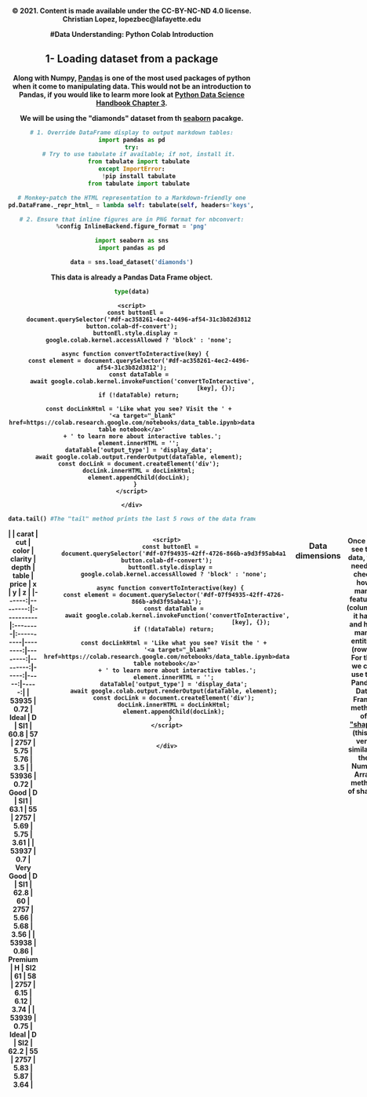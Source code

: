 <center><b>© 2021. Content is made available under the CC-BY-NC-ND 4.0 license. Christian Lopez, lopezbec@lafayette.edu<center>

#Data Understanding: Python Colab Introduction

## 1- Loading dataset from a package


Along with Numpy, [Pandas](https://pandas.pydata.org/) is one of the most used packages of python when it come to manipulating data. This would not be an introduction to Pandas, if you would like to learm more look at  [Python Data Science Handbook Chapter 3]( https://colab.research.google.com/github/jakevdp/PythonDataScienceHandbook/blob/master/notebooks/03.00-Introduction-to-Pandas.ipynb).

We will be using the "diamonds" dataset from th [seaborn](https://seaborn.pydata.org/) pacakge.





```python
# 1. Override DataFrame display to output markdown tables:
import pandas as pd
try:
    # Try to use tabulate if available; if not, install it.
    from tabulate import tabulate
except ImportError:
    !pip install tabulate
    from tabulate import tabulate

# Monkey-patch the HTML representation to a Markdown-friendly one
pd.DataFrame._repr_html_ = lambda self: tabulate(self, headers='keys', tablefmt='pipe')

# 2. Ensure that inline figures are in PNG format for nbconvert:
%config InlineBackend.figure_format = 'png'
```


```python
import seaborn as sns
import pandas as pd

data = sns.load_dataset('diamonds')

```

This data is already a Pandas Data Frame object.


```python
type(data)
```




<div style="max-width:800px; border: 1px solid var(--colab-border-color);"><style>
      pre.function-repr-contents {
        overflow-x: auto;
        padding: 8px 12px;
        max-height: 500px;
      }

      pre.function-repr-contents.function-repr-contents-collapsed {
        cursor: pointer;
        max-height: 100px;
      }
    </style>
    <pre style="white-space: initial; background:
         var(--colab-secondary-surface-color); padding: 8px 12px;
         border-bottom: 1px solid var(--colab-border-color);"><b>pandas.core.frame.DataFrame</b><br/>def __init__(data=None, index: Axes | None=None, columns: Axes | None=None, dtype: Dtype | None=None, copy: bool | None=None) -&gt; None</pre><pre class="function-repr-contents function-repr-contents-collapsed" style=""><a class="filepath" style="display:none" href="#">/usr/local/lib/python3.11/dist-packages/pandas/core/frame.py</a>Two-dimensional, size-mutable, potentially heterogeneous tabular data.

Data structure also contains labeled axes (rows and columns).
Arithmetic operations align on both row and column labels. Can be
thought of as a dict-like container for Series objects. The primary
pandas data structure.

Parameters
----------
data : ndarray (structured or homogeneous), Iterable, dict, or DataFrame
    Dict can contain Series, arrays, constants, dataclass or list-like objects. If
    data is a dict, column order follows insertion-order. If a dict contains Series
    which have an index defined, it is aligned by its index. This alignment also
    occurs if data is a Series or a DataFrame itself. Alignment is done on
    Series/DataFrame inputs.

    If data is a list of dicts, column order follows insertion-order.

index : Index or array-like
    Index to use for resulting frame. Will default to RangeIndex if
    no indexing information part of input data and no index provided.
columns : Index or array-like
    Column labels to use for resulting frame when data does not have them,
    defaulting to RangeIndex(0, 1, 2, ..., n). If data contains column labels,
    will perform column selection instead.
dtype : dtype, default None
    Data type to force. Only a single dtype is allowed. If None, infer.
copy : bool or None, default None
    Copy data from inputs.
    For dict data, the default of None behaves like ``copy=True``.  For DataFrame
    or 2d ndarray input, the default of None behaves like ``copy=False``.
    If data is a dict containing one or more Series (possibly of different dtypes),
    ``copy=False`` will ensure that these inputs are not copied.

    .. versionchanged:: 1.3.0

See Also
--------
DataFrame.from_records : Constructor from tuples, also record arrays.
DataFrame.from_dict : From dicts of Series, arrays, or dicts.
read_csv : Read a comma-separated values (csv) file into DataFrame.
read_table : Read general delimited file into DataFrame.
read_clipboard : Read text from clipboard into DataFrame.

Notes
-----
Please reference the :ref:`User Guide &lt;basics.dataframe&gt;` for more information.

Examples
--------
Constructing DataFrame from a dictionary.

&gt;&gt;&gt; d = {&#x27;col1&#x27;: [1, 2], &#x27;col2&#x27;: [3, 4]}
&gt;&gt;&gt; df = pd.DataFrame(data=d)
&gt;&gt;&gt; df
   col1  col2
0     1     3
1     2     4

Notice that the inferred dtype is int64.

&gt;&gt;&gt; df.dtypes
col1    int64
col2    int64
dtype: object

To enforce a single dtype:

&gt;&gt;&gt; df = pd.DataFrame(data=d, dtype=np.int8)
&gt;&gt;&gt; df.dtypes
col1    int8
col2    int8
dtype: object

Constructing DataFrame from a dictionary including Series:

&gt;&gt;&gt; d = {&#x27;col1&#x27;: [0, 1, 2, 3], &#x27;col2&#x27;: pd.Series([2, 3], index=[2, 3])}
&gt;&gt;&gt; pd.DataFrame(data=d, index=[0, 1, 2, 3])
   col1  col2
0     0   NaN
1     1   NaN
2     2   2.0
3     3   3.0

Constructing DataFrame from numpy ndarray:

&gt;&gt;&gt; df2 = pd.DataFrame(np.array([[1, 2, 3], [4, 5, 6], [7, 8, 9]]),
...                    columns=[&#x27;a&#x27;, &#x27;b&#x27;, &#x27;c&#x27;])
&gt;&gt;&gt; df2
   a  b  c
0  1  2  3
1  4  5  6
2  7  8  9

Constructing DataFrame from a numpy ndarray that has labeled columns:

&gt;&gt;&gt; data = np.array([(1, 2, 3), (4, 5, 6), (7, 8, 9)],
...                 dtype=[(&quot;a&quot;, &quot;i4&quot;), (&quot;b&quot;, &quot;i4&quot;), (&quot;c&quot;, &quot;i4&quot;)])
&gt;&gt;&gt; df3 = pd.DataFrame(data, columns=[&#x27;c&#x27;, &#x27;a&#x27;])
...
&gt;&gt;&gt; df3
   c  a
0  3  1
1  6  4
2  9  7

Constructing DataFrame from dataclass:

&gt;&gt;&gt; from dataclasses import make_dataclass
&gt;&gt;&gt; Point = make_dataclass(&quot;Point&quot;, [(&quot;x&quot;, int), (&quot;y&quot;, int)])
&gt;&gt;&gt; pd.DataFrame([Point(0, 0), Point(0, 3), Point(2, 3)])
   x  y
0  0  0
1  0  3
2  2  3

Constructing DataFrame from Series/DataFrame:

&gt;&gt;&gt; ser = pd.Series([1, 2, 3], index=[&quot;a&quot;, &quot;b&quot;, &quot;c&quot;])
&gt;&gt;&gt; df = pd.DataFrame(data=ser, index=[&quot;a&quot;, &quot;c&quot;])
&gt;&gt;&gt; df
   0
a  1
c  3

&gt;&gt;&gt; df1 = pd.DataFrame([1, 2, 3], index=[&quot;a&quot;, &quot;b&quot;, &quot;c&quot;], columns=[&quot;x&quot;])
&gt;&gt;&gt; df2 = pd.DataFrame(data=df1, index=[&quot;a&quot;, &quot;c&quot;])
&gt;&gt;&gt; df2
   x
a  1
c  3</pre>
      <script>
      if (google.colab.kernel.accessAllowed && google.colab.files && google.colab.files.view) {
        for (const element of document.querySelectorAll('.filepath')) {
          element.style.display = 'block'
          element.onclick = (event) => {
            event.preventDefault();
            event.stopPropagation();
            google.colab.files.view(element.textContent, 509);
          };
        }
      }
      for (const element of document.querySelectorAll('.function-repr-contents')) {
        element.onclick = (event) => {
          event.preventDefault();
          event.stopPropagation();
          element.classList.toggle('function-repr-contents-collapsed');
        };
      }
      </script>
      </div>




```python
data.head()  #The "head" method prints the frist 5 rows of the data frame
```





  <div id="df-ac358261-4ec2-4496-af54-31c3b82d3812" class="colab-df-container">
    |    |   carat | cut     | color   | clarity   |   depth |   table |   price |    x |    y |    z |
|---:|--------:|:--------|:--------|:----------|--------:|--------:|--------:|-----:|-----:|-----:|
|  0 |    0.23 | Ideal   | E       | SI2       |    61.5 |      55 |     326 | 3.95 | 3.98 | 2.43 |
|  1 |    0.21 | Premium | E       | SI1       |    59.8 |      61 |     326 | 3.89 | 3.84 | 2.31 |
|  2 |    0.23 | Good    | E       | VS1       |    56.9 |      65 |     327 | 4.05 | 4.07 | 2.31 |
|  3 |    0.29 | Premium | I       | VS2       |    62.4 |      58 |     334 | 4.2  | 4.23 | 2.63 |
|  4 |    0.31 | Good    | J       | SI2       |    63.3 |      58 |     335 | 4.34 | 4.35 | 2.75 |
    <div class="colab-df-buttons">

  <div class="colab-df-container">
    <button class="colab-df-convert" onclick="convertToInteractive('df-ac358261-4ec2-4496-af54-31c3b82d3812')"
            title="Convert this dataframe to an interactive table."
            style="display:none;">

  <svg xmlns="http://www.w3.org/2000/svg" height="24px" viewBox="0 -960 960 960">
    <path d="M120-120v-720h720v720H120Zm60-500h600v-160H180v160Zm220 220h160v-160H400v160Zm0 220h160v-160H400v160ZM180-400h160v-160H180v160Zm440 0h160v-160H620v160ZM180-180h160v-160H180v160Zm440 0h160v-160H620v160Z"/>
  </svg>
    </button>

  <style>
    .colab-df-container {
      display:flex;
      gap: 12px;
    }

    .colab-df-convert {
      background-color: #E8F0FE;
      border: none;
      border-radius: 50%;
      cursor: pointer;
      display: none;
      fill: #1967D2;
      height: 32px;
      padding: 0 0 0 0;
      width: 32px;
    }

    .colab-df-convert:hover {
      background-color: #E2EBFA;
      box-shadow: 0px 1px 2px rgba(60, 64, 67, 0.3), 0px 1px 3px 1px rgba(60, 64, 67, 0.15);
      fill: #174EA6;
    }

    .colab-df-buttons div {
      margin-bottom: 4px;
    }

    [theme=dark] .colab-df-convert {
      background-color: #3B4455;
      fill: #D2E3FC;
    }

    [theme=dark] .colab-df-convert:hover {
      background-color: #434B5C;
      box-shadow: 0px 1px 3px 1px rgba(0, 0, 0, 0.15);
      filter: drop-shadow(0px 1px 2px rgba(0, 0, 0, 0.3));
      fill: #FFFFFF;
    }
  </style>

    <script>
      const buttonEl =
        document.querySelector('#df-ac358261-4ec2-4496-af54-31c3b82d3812 button.colab-df-convert');
      buttonEl.style.display =
        google.colab.kernel.accessAllowed ? 'block' : 'none';

      async function convertToInteractive(key) {
        const element = document.querySelector('#df-ac358261-4ec2-4496-af54-31c3b82d3812');
        const dataTable =
          await google.colab.kernel.invokeFunction('convertToInteractive',
                                                    [key], {});
        if (!dataTable) return;

        const docLinkHtml = 'Like what you see? Visit the ' +
          '<a target="_blank" href=https://colab.research.google.com/notebooks/data_table.ipynb>data table notebook</a>'
          + ' to learn more about interactive tables.';
        element.innerHTML = '';
        dataTable['output_type'] = 'display_data';
        await google.colab.output.renderOutput(dataTable, element);
        const docLink = document.createElement('div');
        docLink.innerHTML = docLinkHtml;
        element.appendChild(docLink);
      }
    </script>
  </div>


<div id="df-434c54de-c09f-426f-9202-50fe34ea1e88">
  <button class="colab-df-quickchart" onclick="quickchart('df-434c54de-c09f-426f-9202-50fe34ea1e88')"
            title="Suggest charts"
            style="display:none;">

<svg xmlns="http://www.w3.org/2000/svg" height="24px"viewBox="0 0 24 24"
     width="24px">
    <g>
        <path d="M19 3H5c-1.1 0-2 .9-2 2v14c0 1.1.9 2 2 2h14c1.1 0 2-.9 2-2V5c0-1.1-.9-2-2-2zM9 17H7v-7h2v7zm4 0h-2V7h2v10zm4 0h-2v-4h2v4z"/>
    </g>
</svg>
  </button>

<style>
  .colab-df-quickchart {
      --bg-color: #E8F0FE;
      --fill-color: #1967D2;
      --hover-bg-color: #E2EBFA;
      --hover-fill-color: #174EA6;
      --disabled-fill-color: #AAA;
      --disabled-bg-color: #DDD;
  }

  [theme=dark] .colab-df-quickchart {
      --bg-color: #3B4455;
      --fill-color: #D2E3FC;
      --hover-bg-color: #434B5C;
      --hover-fill-color: #FFFFFF;
      --disabled-bg-color: #3B4455;
      --disabled-fill-color: #666;
  }

  .colab-df-quickchart {
    background-color: var(--bg-color);
    border: none;
    border-radius: 50%;
    cursor: pointer;
    display: none;
    fill: var(--fill-color);
    height: 32px;
    padding: 0;
    width: 32px;
  }

  .colab-df-quickchart:hover {
    background-color: var(--hover-bg-color);
    box-shadow: 0 1px 2px rgba(60, 64, 67, 0.3), 0 1px 3px 1px rgba(60, 64, 67, 0.15);
    fill: var(--button-hover-fill-color);
  }

  .colab-df-quickchart-complete:disabled,
  .colab-df-quickchart-complete:disabled:hover {
    background-color: var(--disabled-bg-color);
    fill: var(--disabled-fill-color);
    box-shadow: none;
  }

  .colab-df-spinner {
    border: 2px solid var(--fill-color);
    border-color: transparent;
    border-bottom-color: var(--fill-color);
    animation:
      spin 1s steps(1) infinite;
  }

  @keyframes spin {
    0% {
      border-color: transparent;
      border-bottom-color: var(--fill-color);
      border-left-color: var(--fill-color);
    }
    20% {
      border-color: transparent;
      border-left-color: var(--fill-color);
      border-top-color: var(--fill-color);
    }
    30% {
      border-color: transparent;
      border-left-color: var(--fill-color);
      border-top-color: var(--fill-color);
      border-right-color: var(--fill-color);
    }
    40% {
      border-color: transparent;
      border-right-color: var(--fill-color);
      border-top-color: var(--fill-color);
    }
    60% {
      border-color: transparent;
      border-right-color: var(--fill-color);
    }
    80% {
      border-color: transparent;
      border-right-color: var(--fill-color);
      border-bottom-color: var(--fill-color);
    }
    90% {
      border-color: transparent;
      border-bottom-color: var(--fill-color);
    }
  }
</style>

  <script>
    async function quickchart(key) {
      const quickchartButtonEl =
        document.querySelector('#' + key + ' button');
      quickchartButtonEl.disabled = true;  // To prevent multiple clicks.
      quickchartButtonEl.classList.add('colab-df-spinner');
      try {
        const charts = await google.colab.kernel.invokeFunction(
            'suggestCharts', [key], {});
      } catch (error) {
        console.error('Error during call to suggestCharts:', error);
      }
      quickchartButtonEl.classList.remove('colab-df-spinner');
      quickchartButtonEl.classList.add('colab-df-quickchart-complete');
    }
    (() => {
      let quickchartButtonEl =
        document.querySelector('#df-434c54de-c09f-426f-9202-50fe34ea1e88 button');
      quickchartButtonEl.style.display =
        google.colab.kernel.accessAllowed ? 'block' : 'none';
    })();
  </script>
</div>

    </div>
  </div>





```python
data.tail() #The "tail" method prints the last 5 rows of the data frame
```





  <div id="df-07f94935-42ff-4726-866b-a9d3f95ab4a1" class="colab-df-container">
    |       |   carat | cut       | color   | clarity   |   depth |   table |   price |    x |    y |    z |
|------:|--------:|:----------|:--------|:----------|--------:|--------:|--------:|-----:|-----:|-----:|
| 53935 |    0.72 | Ideal     | D       | SI1       |    60.8 |      57 |    2757 | 5.75 | 5.76 | 3.5  |
| 53936 |    0.72 | Good      | D       | SI1       |    63.1 |      55 |    2757 | 5.69 | 5.75 | 3.61 |
| 53937 |    0.7  | Very Good | D       | SI1       |    62.8 |      60 |    2757 | 5.66 | 5.68 | 3.56 |
| 53938 |    0.86 | Premium   | H       | SI2       |    61   |      58 |    2757 | 6.15 | 6.12 | 3.74 |
| 53939 |    0.75 | Ideal     | D       | SI2       |    62.2 |      55 |    2757 | 5.83 | 5.87 | 3.64 |
    <div class="colab-df-buttons">

  <div class="colab-df-container">
    <button class="colab-df-convert" onclick="convertToInteractive('df-07f94935-42ff-4726-866b-a9d3f95ab4a1')"
            title="Convert this dataframe to an interactive table."
            style="display:none;">

  <svg xmlns="http://www.w3.org/2000/svg" height="24px" viewBox="0 -960 960 960">
    <path d="M120-120v-720h720v720H120Zm60-500h600v-160H180v160Zm220 220h160v-160H400v160Zm0 220h160v-160H400v160ZM180-400h160v-160H180v160Zm440 0h160v-160H620v160ZM180-180h160v-160H180v160Zm440 0h160v-160H620v160Z"/>
  </svg>
    </button>

  <style>
    .colab-df-container {
      display:flex;
      gap: 12px;
    }

    .colab-df-convert {
      background-color: #E8F0FE;
      border: none;
      border-radius: 50%;
      cursor: pointer;
      display: none;
      fill: #1967D2;
      height: 32px;
      padding: 0 0 0 0;
      width: 32px;
    }

    .colab-df-convert:hover {
      background-color: #E2EBFA;
      box-shadow: 0px 1px 2px rgba(60, 64, 67, 0.3), 0px 1px 3px 1px rgba(60, 64, 67, 0.15);
      fill: #174EA6;
    }

    .colab-df-buttons div {
      margin-bottom: 4px;
    }

    [theme=dark] .colab-df-convert {
      background-color: #3B4455;
      fill: #D2E3FC;
    }

    [theme=dark] .colab-df-convert:hover {
      background-color: #434B5C;
      box-shadow: 0px 1px 3px 1px rgba(0, 0, 0, 0.15);
      filter: drop-shadow(0px 1px 2px rgba(0, 0, 0, 0.3));
      fill: #FFFFFF;
    }
  </style>

    <script>
      const buttonEl =
        document.querySelector('#df-07f94935-42ff-4726-866b-a9d3f95ab4a1 button.colab-df-convert');
      buttonEl.style.display =
        google.colab.kernel.accessAllowed ? 'block' : 'none';

      async function convertToInteractive(key) {
        const element = document.querySelector('#df-07f94935-42ff-4726-866b-a9d3f95ab4a1');
        const dataTable =
          await google.colab.kernel.invokeFunction('convertToInteractive',
                                                    [key], {});
        if (!dataTable) return;

        const docLinkHtml = 'Like what you see? Visit the ' +
          '<a target="_blank" href=https://colab.research.google.com/notebooks/data_table.ipynb>data table notebook</a>'
          + ' to learn more about interactive tables.';
        element.innerHTML = '';
        dataTable['output_type'] = 'display_data';
        await google.colab.output.renderOutput(dataTable, element);
        const docLink = document.createElement('div');
        docLink.innerHTML = docLinkHtml;
        element.appendChild(docLink);
      }
    </script>
  </div>


<div id="df-e2c6b74d-c761-4149-a44f-b62884424264">
  <button class="colab-df-quickchart" onclick="quickchart('df-e2c6b74d-c761-4149-a44f-b62884424264')"
            title="Suggest charts"
            style="display:none;">

<svg xmlns="http://www.w3.org/2000/svg" height="24px"viewBox="0 0 24 24"
     width="24px">
    <g>
        <path d="M19 3H5c-1.1 0-2 .9-2 2v14c0 1.1.9 2 2 2h14c1.1 0 2-.9 2-2V5c0-1.1-.9-2-2-2zM9 17H7v-7h2v7zm4 0h-2V7h2v10zm4 0h-2v-4h2v4z"/>
    </g>
</svg>
  </button>

<style>
  .colab-df-quickchart {
      --bg-color: #E8F0FE;
      --fill-color: #1967D2;
      --hover-bg-color: #E2EBFA;
      --hover-fill-color: #174EA6;
      --disabled-fill-color: #AAA;
      --disabled-bg-color: #DDD;
  }

  [theme=dark] .colab-df-quickchart {
      --bg-color: #3B4455;
      --fill-color: #D2E3FC;
      --hover-bg-color: #434B5C;
      --hover-fill-color: #FFFFFF;
      --disabled-bg-color: #3B4455;
      --disabled-fill-color: #666;
  }

  .colab-df-quickchart {
    background-color: var(--bg-color);
    border: none;
    border-radius: 50%;
    cursor: pointer;
    display: none;
    fill: var(--fill-color);
    height: 32px;
    padding: 0;
    width: 32px;
  }

  .colab-df-quickchart:hover {
    background-color: var(--hover-bg-color);
    box-shadow: 0 1px 2px rgba(60, 64, 67, 0.3), 0 1px 3px 1px rgba(60, 64, 67, 0.15);
    fill: var(--button-hover-fill-color);
  }

  .colab-df-quickchart-complete:disabled,
  .colab-df-quickchart-complete:disabled:hover {
    background-color: var(--disabled-bg-color);
    fill: var(--disabled-fill-color);
    box-shadow: none;
  }

  .colab-df-spinner {
    border: 2px solid var(--fill-color);
    border-color: transparent;
    border-bottom-color: var(--fill-color);
    animation:
      spin 1s steps(1) infinite;
  }

  @keyframes spin {
    0% {
      border-color: transparent;
      border-bottom-color: var(--fill-color);
      border-left-color: var(--fill-color);
    }
    20% {
      border-color: transparent;
      border-left-color: var(--fill-color);
      border-top-color: var(--fill-color);
    }
    30% {
      border-color: transparent;
      border-left-color: var(--fill-color);
      border-top-color: var(--fill-color);
      border-right-color: var(--fill-color);
    }
    40% {
      border-color: transparent;
      border-right-color: var(--fill-color);
      border-top-color: var(--fill-color);
    }
    60% {
      border-color: transparent;
      border-right-color: var(--fill-color);
    }
    80% {
      border-color: transparent;
      border-right-color: var(--fill-color);
      border-bottom-color: var(--fill-color);
    }
    90% {
      border-color: transparent;
      border-bottom-color: var(--fill-color);
    }
  }
</style>

  <script>
    async function quickchart(key) {
      const quickchartButtonEl =
        document.querySelector('#' + key + ' button');
      quickchartButtonEl.disabled = true;  // To prevent multiple clicks.
      quickchartButtonEl.classList.add('colab-df-spinner');
      try {
        const charts = await google.colab.kernel.invokeFunction(
            'suggestCharts', [key], {});
      } catch (error) {
        console.error('Error during call to suggestCharts:', error);
      }
      quickchartButtonEl.classList.remove('colab-df-spinner');
      quickchartButtonEl.classList.add('colab-df-quickchart-complete');
    }
    (() => {
      let quickchartButtonEl =
        document.querySelector('#df-e2c6b74d-c761-4149-a44f-b62884424264 button');
      quickchartButtonEl.style.display =
        google.colab.kernel.accessAllowed ? 'block' : 'none';
    })();
  </script>
</div>

    </div>
  </div>




### Data dimensions

Once you see the data, you need to check how many features (columns) it has, and how many entities (rows). For this we can use the Pandas Data Frame method of ["shape"](https://pandas.pydata.org/docs/reference/api/pandas.DataFrame.shape.html?highlight=shape#pandas.DataFrame.shape) (this is very similar to the Numpy Array method of shape)


```python
data.shape    #The 'shape" method show the total numer of row and columns
```




    (53940, 10)



### Data Structure and type

To learn more about the different data types of Python review [Python Data Science Handbook Chapter 2]( https://colab.research.google.com/github/jakevdp/PythonDataScienceHandbook/blob/master/notebooks/02.01-Understanding-Data-Types.ipynb#scrollTo=L6xNSSrJr_ho).  

| Data type	    | Description |
|---------------|-------------|
| ``bool_``     | Boolean (True or False) stored as a byte |
| ``int_``      | Default integer type (same as C ``long``; normally either ``int64`` or ``int32``)|
| ``intc``      | Identical to C ``int`` (normally ``int32`` or ``int64``)|
| ``intp``      | Integer used for indexing (same as C ``ssize_t``; normally either ``int32`` or ``int64``)|
| ``int8``      | Byte (-128 to 127)|
| ``int16``     | Integer (-32768 to 32767)|
| ``int32``     | Integer (-2147483648 to 2147483647)|
| ``int64``     | Integer (-9223372036854775808 to 9223372036854775807)|
| ``uint8``     | Unsigned integer (0 to 255)|
| ``uint16``    | Unsigned integer (0 to 65535)|
| ``uint32``    | Unsigned integer (0 to 4294967295)|
| ``uint64``    | Unsigned integer (0 to 18446744073709551615)|
| ``float_``    | Shorthand for ``float64``.|
| ``float16``   | Half precision float: sign bit, 5 bits exponent, 10 bits mantissa|
| ``float32``   | Single precision float: sign bit, 8 bits exponent, 23 bits mantissa|
| ``float64``   | Double precision float: sign bit, 11 bits exponent, 52 bits mantissa|
| ``complex_``  | Shorthand for ``complex128``.|
| ``complex64`` | Complex number, represented by two 32-bit floats|
| ``complex128``| Complex number, represented by two 64-bit floats|


```python
data.dtypes
```




|         | 0        |
|:--------|:---------|
| carat   | float64  |
| cut     | category |
| color   | category |
| clarity | category |
| depth   | float64  |
| table   | float64  |
| price   | int64    |
| x       | float64  |
| y       | float64  |
| z       | float64  |<br><label><b>dtype:</b> object</label>



From this we can see that we have a mix of nominal data types (i.e., 'category') and numeric data types (i.e., 'float64' & 'int64').

### Data Summary

We can use the Pandas Data Frame method ["describe()"](https://pandas.pydata.org/docs/reference/api/pandas.DataFrame.describe.html) to extract some summary statistics about our data


```python
data.describe()
```





  <div id="df-c68ca4fd-c0cf-4649-b4e2-0b1da59192cb" class="colab-df-container">
    |       |        carat |       depth |       table |    price |           x |           y |            z |
|:------|-------------:|------------:|------------:|---------:|------------:|------------:|-------------:|
| count | 53940        | 53940       | 53940       | 53940    | 53940       | 53940       | 53940        |
| mean  |     0.79794  |    61.7494  |    57.4572  |  3932.8  |     5.73116 |     5.73453 |     3.53873  |
| std   |     0.474011 |     1.43262 |     2.23449 |  3989.44 |     1.12176 |     1.14213 |     0.705699 |
| min   |     0.2      |    43       |    43       |   326    |     0       |     0       |     0        |
| 25%   |     0.4      |    61       |    56       |   950    |     4.71    |     4.72    |     2.91     |
| 50%   |     0.7      |    61.8     |    57       |  2401    |     5.7     |     5.71    |     3.53     |
| 75%   |     1.04     |    62.5     |    59       |  5324.25 |     6.54    |     6.54    |     4.04     |
| max   |     5.01     |    79       |    95       | 18823    |    10.74    |    58.9     |    31.8      |
    <div class="colab-df-buttons">

  <div class="colab-df-container">
    <button class="colab-df-convert" onclick="convertToInteractive('df-c68ca4fd-c0cf-4649-b4e2-0b1da59192cb')"
            title="Convert this dataframe to an interactive table."
            style="display:none;">

  <svg xmlns="http://www.w3.org/2000/svg" height="24px" viewBox="0 -960 960 960">
    <path d="M120-120v-720h720v720H120Zm60-500h600v-160H180v160Zm220 220h160v-160H400v160Zm0 220h160v-160H400v160ZM180-400h160v-160H180v160Zm440 0h160v-160H620v160ZM180-180h160v-160H180v160Zm440 0h160v-160H620v160Z"/>
  </svg>
    </button>

  <style>
    .colab-df-container {
      display:flex;
      gap: 12px;
    }

    .colab-df-convert {
      background-color: #E8F0FE;
      border: none;
      border-radius: 50%;
      cursor: pointer;
      display: none;
      fill: #1967D2;
      height: 32px;
      padding: 0 0 0 0;
      width: 32px;
    }

    .colab-df-convert:hover {
      background-color: #E2EBFA;
      box-shadow: 0px 1px 2px rgba(60, 64, 67, 0.3), 0px 1px 3px 1px rgba(60, 64, 67, 0.15);
      fill: #174EA6;
    }

    .colab-df-buttons div {
      margin-bottom: 4px;
    }

    [theme=dark] .colab-df-convert {
      background-color: #3B4455;
      fill: #D2E3FC;
    }

    [theme=dark] .colab-df-convert:hover {
      background-color: #434B5C;
      box-shadow: 0px 1px 3px 1px rgba(0, 0, 0, 0.15);
      filter: drop-shadow(0px 1px 2px rgba(0, 0, 0, 0.3));
      fill: #FFFFFF;
    }
  </style>

    <script>
      const buttonEl =
        document.querySelector('#df-c68ca4fd-c0cf-4649-b4e2-0b1da59192cb button.colab-df-convert');
      buttonEl.style.display =
        google.colab.kernel.accessAllowed ? 'block' : 'none';

      async function convertToInteractive(key) {
        const element = document.querySelector('#df-c68ca4fd-c0cf-4649-b4e2-0b1da59192cb');
        const dataTable =
          await google.colab.kernel.invokeFunction('convertToInteractive',
                                                    [key], {});
        if (!dataTable) return;

        const docLinkHtml = 'Like what you see? Visit the ' +
          '<a target="_blank" href=https://colab.research.google.com/notebooks/data_table.ipynb>data table notebook</a>'
          + ' to learn more about interactive tables.';
        element.innerHTML = '';
        dataTable['output_type'] = 'display_data';
        await google.colab.output.renderOutput(dataTable, element);
        const docLink = document.createElement('div');
        docLink.innerHTML = docLinkHtml;
        element.appendChild(docLink);
      }
    </script>
  </div>


<div id="df-c4ce0aa4-6e7c-4fb8-9bdb-cf3a15ad6cb5">
  <button class="colab-df-quickchart" onclick="quickchart('df-c4ce0aa4-6e7c-4fb8-9bdb-cf3a15ad6cb5')"
            title="Suggest charts"
            style="display:none;">

<svg xmlns="http://www.w3.org/2000/svg" height="24px"viewBox="0 0 24 24"
     width="24px">
    <g>
        <path d="M19 3H5c-1.1 0-2 .9-2 2v14c0 1.1.9 2 2 2h14c1.1 0 2-.9 2-2V5c0-1.1-.9-2-2-2zM9 17H7v-7h2v7zm4 0h-2V7h2v10zm4 0h-2v-4h2v4z"/>
    </g>
</svg>
  </button>

<style>
  .colab-df-quickchart {
      --bg-color: #E8F0FE;
      --fill-color: #1967D2;
      --hover-bg-color: #E2EBFA;
      --hover-fill-color: #174EA6;
      --disabled-fill-color: #AAA;
      --disabled-bg-color: #DDD;
  }

  [theme=dark] .colab-df-quickchart {
      --bg-color: #3B4455;
      --fill-color: #D2E3FC;
      --hover-bg-color: #434B5C;
      --hover-fill-color: #FFFFFF;
      --disabled-bg-color: #3B4455;
      --disabled-fill-color: #666;
  }

  .colab-df-quickchart {
    background-color: var(--bg-color);
    border: none;
    border-radius: 50%;
    cursor: pointer;
    display: none;
    fill: var(--fill-color);
    height: 32px;
    padding: 0;
    width: 32px;
  }

  .colab-df-quickchart:hover {
    background-color: var(--hover-bg-color);
    box-shadow: 0 1px 2px rgba(60, 64, 67, 0.3), 0 1px 3px 1px rgba(60, 64, 67, 0.15);
    fill: var(--button-hover-fill-color);
  }

  .colab-df-quickchart-complete:disabled,
  .colab-df-quickchart-complete:disabled:hover {
    background-color: var(--disabled-bg-color);
    fill: var(--disabled-fill-color);
    box-shadow: none;
  }

  .colab-df-spinner {
    border: 2px solid var(--fill-color);
    border-color: transparent;
    border-bottom-color: var(--fill-color);
    animation:
      spin 1s steps(1) infinite;
  }

  @keyframes spin {
    0% {
      border-color: transparent;
      border-bottom-color: var(--fill-color);
      border-left-color: var(--fill-color);
    }
    20% {
      border-color: transparent;
      border-left-color: var(--fill-color);
      border-top-color: var(--fill-color);
    }
    30% {
      border-color: transparent;
      border-left-color: var(--fill-color);
      border-top-color: var(--fill-color);
      border-right-color: var(--fill-color);
    }
    40% {
      border-color: transparent;
      border-right-color: var(--fill-color);
      border-top-color: var(--fill-color);
    }
    60% {
      border-color: transparent;
      border-right-color: var(--fill-color);
    }
    80% {
      border-color: transparent;
      border-right-color: var(--fill-color);
      border-bottom-color: var(--fill-color);
    }
    90% {
      border-color: transparent;
      border-bottom-color: var(--fill-color);
    }
  }
</style>

  <script>
    async function quickchart(key) {
      const quickchartButtonEl =
        document.querySelector('#' + key + ' button');
      quickchartButtonEl.disabled = true;  // To prevent multiple clicks.
      quickchartButtonEl.classList.add('colab-df-spinner');
      try {
        const charts = await google.colab.kernel.invokeFunction(
            'suggestCharts', [key], {});
      } catch (error) {
        console.error('Error during call to suggestCharts:', error);
      }
      quickchartButtonEl.classList.remove('colab-df-spinner');
      quickchartButtonEl.classList.add('colab-df-quickchart-complete');
    }
    (() => {
      let quickchartButtonEl =
        document.querySelector('#df-c4ce0aa4-6e7c-4fb8-9bdb-cf3a15ad6cb5 button');
      quickchartButtonEl.style.display =
        google.colab.kernel.accessAllowed ? 'block' : 'none';
    })();
  </script>
</div>

    </div>
  </div>





```python

```

To calculate the mode, we can use the Pandas Data Frame method ["mode()"](https://pandas.pydata.org/docs/reference/api/pandas.DataFrame.mode.html)


```python
data.mode()
```





  <div id="df-73d8ebe8-a761-4b1f-933b-49526d31146e" class="colab-df-container">
    |    |   carat | cut   | color   | clarity   |   depth |   table |   price |    x |    y |   z |
|---:|--------:|:------|:--------|:----------|--------:|--------:|--------:|-----:|-----:|----:|
|  0 |     0.3 | Ideal | G       | SI1       |      62 |      56 |     605 | 4.37 | 4.34 | 2.7 |
    <div class="colab-df-buttons">

  <div class="colab-df-container">
    <button class="colab-df-convert" onclick="convertToInteractive('df-73d8ebe8-a761-4b1f-933b-49526d31146e')"
            title="Convert this dataframe to an interactive table."
            style="display:none;">

  <svg xmlns="http://www.w3.org/2000/svg" height="24px" viewBox="0 -960 960 960">
    <path d="M120-120v-720h720v720H120Zm60-500h600v-160H180v160Zm220 220h160v-160H400v160Zm0 220h160v-160H400v160ZM180-400h160v-160H180v160Zm440 0h160v-160H620v160ZM180-180h160v-160H180v160Zm440 0h160v-160H620v160Z"/>
  </svg>
    </button>

  <style>
    .colab-df-container {
      display:flex;
      gap: 12px;
    }

    .colab-df-convert {
      background-color: #E8F0FE;
      border: none;
      border-radius: 50%;
      cursor: pointer;
      display: none;
      fill: #1967D2;
      height: 32px;
      padding: 0 0 0 0;
      width: 32px;
    }

    .colab-df-convert:hover {
      background-color: #E2EBFA;
      box-shadow: 0px 1px 2px rgba(60, 64, 67, 0.3), 0px 1px 3px 1px rgba(60, 64, 67, 0.15);
      fill: #174EA6;
    }

    .colab-df-buttons div {
      margin-bottom: 4px;
    }

    [theme=dark] .colab-df-convert {
      background-color: #3B4455;
      fill: #D2E3FC;
    }

    [theme=dark] .colab-df-convert:hover {
      background-color: #434B5C;
      box-shadow: 0px 1px 3px 1px rgba(0, 0, 0, 0.15);
      filter: drop-shadow(0px 1px 2px rgba(0, 0, 0, 0.3));
      fill: #FFFFFF;
    }
  </style>

    <script>
      const buttonEl =
        document.querySelector('#df-73d8ebe8-a761-4b1f-933b-49526d31146e button.colab-df-convert');
      buttonEl.style.display =
        google.colab.kernel.accessAllowed ? 'block' : 'none';

      async function convertToInteractive(key) {
        const element = document.querySelector('#df-73d8ebe8-a761-4b1f-933b-49526d31146e');
        const dataTable =
          await google.colab.kernel.invokeFunction('convertToInteractive',
                                                    [key], {});
        if (!dataTable) return;

        const docLinkHtml = 'Like what you see? Visit the ' +
          '<a target="_blank" href=https://colab.research.google.com/notebooks/data_table.ipynb>data table notebook</a>'
          + ' to learn more about interactive tables.';
        element.innerHTML = '';
        dataTable['output_type'] = 'display_data';
        await google.colab.output.renderOutput(dataTable, element);
        const docLink = document.createElement('div');
        docLink.innerHTML = docLinkHtml;
        element.appendChild(docLink);
      }
    </script>
  </div>


    </div>
  </div>





```python
import seaborn as sns
import matplotlib.pyplot as plt

# Load the diamonds dataset
data = sns.load_dataset('diamonds')

# Set the visual style
sns.set(style="whitegrid")

# Create a figure for the plot
plt.figure(figsize=(10, 6))

# Plot the distribution of the 'price' column with a histogram and KDE
sns.histplot(data['price'], kde=True, color='skyblue')

# Customize the plot with title and labels
plt.title('Distribution of Diamond Prices', fontsize=16)
plt.xlabel('Price', fontsize=14)
plt.ylabel('Frequency', fontsize=14)

# Show the plot
plt.show()

```


    
![png](Data_Understanding_files/Data_Understanding_24_0.png)
    


## 2- Loading Data manually


A useful feature from Google Colab, is that you can access and manipulate files from your Google Drive. When you work directly with Jupyter Notebook in your computer, this would be like working with files directly in your computer.

To access the Google Drive files, we need to first “mount” your google drive and provide the “directory” you want to work on. Run the code cell, click on the link,  provide the code for your Google Drive, and press ENTER.



```python
import os
from google.colab import drive

drive.mount('/content/gdrive')

Working_Directory = 'My Drive/DS_201' #@param {type:"string"}
wd="/content/gdrive/"+Working_Directory
os.chdir(wd)


dirpath = os.getcwd()
print("current directory is : " + dirpath)




```


    ---------------------------------------------------------------------------

    MessageError                              Traceback (most recent call last)

    <ipython-input-20-a76b5f1879e5> in <cell line: 0>()
          2 from google.colab import drive
          3 
    ----> 4 drive.mount('/content/gdrive')
          5 
          6 Working_Directory = 'My Drive/DS_201' #@param {type:"string"}


    /usr/local/lib/python3.11/dist-packages/google/colab/drive.py in mount(mountpoint, force_remount, timeout_ms, readonly)
         98 def mount(mountpoint, force_remount=False, timeout_ms=120000, readonly=False):
         99   """Mount your Google Drive at the specified mountpoint path."""
    --> 100   return _mount(
        101       mountpoint,
        102       force_remount=force_remount,


    /usr/local/lib/python3.11/dist-packages/google/colab/drive.py in _mount(mountpoint, force_remount, timeout_ms, ephemeral, readonly)
        135   )
        136   if ephemeral:
    --> 137     _message.blocking_request(
        138         'request_auth',
        139         request={'authType': 'dfs_ephemeral'},


    /usr/local/lib/python3.11/dist-packages/google/colab/_message.py in blocking_request(request_type, request, timeout_sec, parent)
        174       request_type, request, parent=parent, expect_reply=True
        175   )
    --> 176   return read_reply_from_input(request_id, timeout_sec)
    

    /usr/local/lib/python3.11/dist-packages/google/colab/_message.py in read_reply_from_input(message_id, timeout_sec)
        101     ):
        102       if 'error' in reply:
    --> 103         raise MessageError(reply['error'])
        104       return reply.get('data', None)
        105 


    MessageError: Error: credential propagation was unsuccessful


This command show all the files in the current directory

Now, we can directly download files from an URL (like GitHub).

We can use the 'wget' command line:


```python
!wget "https://raw.githubusercontent.com/lopezbec/COVID19_Tweets_Dataset/main/Summary_Details/SUMMARY_moth.csv"
```

    --2025-02-27 19:39:53--  https://raw.githubusercontent.com/lopezbec/COVID19_Tweets_Dataset/main/Summary_Details/SUMMARY_moth.csv
    Resolving raw.githubusercontent.com (raw.githubusercontent.com)... 185.199.109.133, 185.199.108.133, 185.199.111.133, ...
    Connecting to raw.githubusercontent.com (raw.githubusercontent.com)|185.199.109.133|:443... connected.
    HTTP request sent, awaiting response... 200 OK
    Length: 3306 (3.2K) [text/plain]
    Saving to: ‘SUMMARY_moth.csv’
    
    SUMMARY_moth.csv    100%[===================>]   3.23K  --.-KB/s    in 0s      
    
    2025-02-27 19:39:53 (49.1 MB/s) - ‘SUMMARY_moth.csv’ saved [3306/3306]
    


OR we can use the request package  (if using Jupyter notebooks in you computer, you might not be able to run the "wget" commands)


```python
# imported the requests library
import requests
URL = "https://raw.githubusercontent.com/lopezbec/COVID19_Tweets_Dataset/main/Summary_Details/SUMMARY_moth.csv"

# URL of the file to be downloaded
r = requests.get(URL) # create HTTP response object

# send a HTTP request to the server and save
# the HTTP response in a response object called r
with open("SUMMARY_moth_v2.csv",'wb') as f:

    # Saving received content as a csv file in
    # binary format

    # write the contents of the response (r.content)
    # to a new file in binary mode.
    f.write(r.content)
```

Now that the file is in the working direcotyl, we can read it suing Pandas ‘read_csv” method


```python
import pandas as pd

data = pd.read_csv('SUMMARY_moth_v2.csv')

data.head()
```





  <div id="df-df42dc04-c22d-4fcb-918a-b6aaa8b7ccb8" class="colab-df-container">
    |    |   Unnamed: 0 |   Year |   Month |   Avg #OR |   Avg #RT |   Avg Tweets |        # OR |        # RT |      #Total |   Total Geo |           Max Rt |   MD RT |         Max Like |   MD Like |
|---:|-------------:|-------:|--------:|----------:|----------:|-------------:|------------:|------------:|------------:|------------:|-----------------:|--------:|-----------------:|----------:|
|  0 |            1 |   2020 |       1 |    5947   |   30576.5 |      35501.5 | 1.95835e+06 | 7.8525e+06  | 9.81085e+06 |        1773 | 674151           |   166.5 | 334802           |         0 |
|  1 |            2 |   2020 |       2 |   10978   |   29918   |      40604.5 | 7.62465e+06 | 2.19444e+07 | 2.95689e+07 |        8103 | 469739           |    50   | 637589           |         0 |
|  2 |            3 |   2020 |       3 |   13095.5 |   44714.5 |      56283   | 1.26108e+07 | 4.66596e+07 | 5.92704e+07 |       19952 |      1.06469e+06 |   159   |      1.25586e+06 |         0 |
|  3 |            4 |   2020 |       4 |   30091   |   89513   |     119860   | 2.05944e+07 | 6.03116e+07 | 8.09059e+07 |       38220 | 649823           |    36   | 662005           |         0 |
|  4 |            5 |   2020 |       5 |   35163   |  100022   |     135709   | 2.63074e+07 | 7.37925e+07 | 1.001e+08   |       47777 |      1.00762e+06 |    27   | 929811           |         0 |
    <div class="colab-df-buttons">

  <div class="colab-df-container">
    <button class="colab-df-convert" onclick="convertToInteractive('df-df42dc04-c22d-4fcb-918a-b6aaa8b7ccb8')"
            title="Convert this dataframe to an interactive table."
            style="display:none;">

  <svg xmlns="http://www.w3.org/2000/svg" height="24px" viewBox="0 -960 960 960">
    <path d="M120-120v-720h720v720H120Zm60-500h600v-160H180v160Zm220 220h160v-160H400v160Zm0 220h160v-160H400v160ZM180-400h160v-160H180v160Zm440 0h160v-160H620v160ZM180-180h160v-160H180v160Zm440 0h160v-160H620v160Z"/>
  </svg>
    </button>

  <style>
    .colab-df-container {
      display:flex;
      gap: 12px;
    }

    .colab-df-convert {
      background-color: #E8F0FE;
      border: none;
      border-radius: 50%;
      cursor: pointer;
      display: none;
      fill: #1967D2;
      height: 32px;
      padding: 0 0 0 0;
      width: 32px;
    }

    .colab-df-convert:hover {
      background-color: #E2EBFA;
      box-shadow: 0px 1px 2px rgba(60, 64, 67, 0.3), 0px 1px 3px 1px rgba(60, 64, 67, 0.15);
      fill: #174EA6;
    }

    .colab-df-buttons div {
      margin-bottom: 4px;
    }

    [theme=dark] .colab-df-convert {
      background-color: #3B4455;
      fill: #D2E3FC;
    }

    [theme=dark] .colab-df-convert:hover {
      background-color: #434B5C;
      box-shadow: 0px 1px 3px 1px rgba(0, 0, 0, 0.15);
      filter: drop-shadow(0px 1px 2px rgba(0, 0, 0, 0.3));
      fill: #FFFFFF;
    }
  </style>

    <script>
      const buttonEl =
        document.querySelector('#df-df42dc04-c22d-4fcb-918a-b6aaa8b7ccb8 button.colab-df-convert');
      buttonEl.style.display =
        google.colab.kernel.accessAllowed ? 'block' : 'none';

      async function convertToInteractive(key) {
        const element = document.querySelector('#df-df42dc04-c22d-4fcb-918a-b6aaa8b7ccb8');
        const dataTable =
          await google.colab.kernel.invokeFunction('convertToInteractive',
                                                    [key], {});
        if (!dataTable) return;

        const docLinkHtml = 'Like what you see? Visit the ' +
          '<a target="_blank" href=https://colab.research.google.com/notebooks/data_table.ipynb>data table notebook</a>'
          + ' to learn more about interactive tables.';
        element.innerHTML = '';
        dataTable['output_type'] = 'display_data';
        await google.colab.output.renderOutput(dataTable, element);
        const docLink = document.createElement('div');
        docLink.innerHTML = docLinkHtml;
        element.appendChild(docLink);
      }
    </script>
  </div>


<div id="df-5f355b3b-0e1f-42c5-9720-45717baf9685">
  <button class="colab-df-quickchart" onclick="quickchart('df-5f355b3b-0e1f-42c5-9720-45717baf9685')"
            title="Suggest charts"
            style="display:none;">

<svg xmlns="http://www.w3.org/2000/svg" height="24px"viewBox="0 0 24 24"
     width="24px">
    <g>
        <path d="M19 3H5c-1.1 0-2 .9-2 2v14c0 1.1.9 2 2 2h14c1.1 0 2-.9 2-2V5c0-1.1-.9-2-2-2zM9 17H7v-7h2v7zm4 0h-2V7h2v10zm4 0h-2v-4h2v4z"/>
    </g>
</svg>
  </button>

<style>
  .colab-df-quickchart {
      --bg-color: #E8F0FE;
      --fill-color: #1967D2;
      --hover-bg-color: #E2EBFA;
      --hover-fill-color: #174EA6;
      --disabled-fill-color: #AAA;
      --disabled-bg-color: #DDD;
  }

  [theme=dark] .colab-df-quickchart {
      --bg-color: #3B4455;
      --fill-color: #D2E3FC;
      --hover-bg-color: #434B5C;
      --hover-fill-color: #FFFFFF;
      --disabled-bg-color: #3B4455;
      --disabled-fill-color: #666;
  }

  .colab-df-quickchart {
    background-color: var(--bg-color);
    border: none;
    border-radius: 50%;
    cursor: pointer;
    display: none;
    fill: var(--fill-color);
    height: 32px;
    padding: 0;
    width: 32px;
  }

  .colab-df-quickchart:hover {
    background-color: var(--hover-bg-color);
    box-shadow: 0 1px 2px rgba(60, 64, 67, 0.3), 0 1px 3px 1px rgba(60, 64, 67, 0.15);
    fill: var(--button-hover-fill-color);
  }

  .colab-df-quickchart-complete:disabled,
  .colab-df-quickchart-complete:disabled:hover {
    background-color: var(--disabled-bg-color);
    fill: var(--disabled-fill-color);
    box-shadow: none;
  }

  .colab-df-spinner {
    border: 2px solid var(--fill-color);
    border-color: transparent;
    border-bottom-color: var(--fill-color);
    animation:
      spin 1s steps(1) infinite;
  }

  @keyframes spin {
    0% {
      border-color: transparent;
      border-bottom-color: var(--fill-color);
      border-left-color: var(--fill-color);
    }
    20% {
      border-color: transparent;
      border-left-color: var(--fill-color);
      border-top-color: var(--fill-color);
    }
    30% {
      border-color: transparent;
      border-left-color: var(--fill-color);
      border-top-color: var(--fill-color);
      border-right-color: var(--fill-color);
    }
    40% {
      border-color: transparent;
      border-right-color: var(--fill-color);
      border-top-color: var(--fill-color);
    }
    60% {
      border-color: transparent;
      border-right-color: var(--fill-color);
    }
    80% {
      border-color: transparent;
      border-right-color: var(--fill-color);
      border-bottom-color: var(--fill-color);
    }
    90% {
      border-color: transparent;
      border-bottom-color: var(--fill-color);
    }
  }
</style>

  <script>
    async function quickchart(key) {
      const quickchartButtonEl =
        document.querySelector('#' + key + ' button');
      quickchartButtonEl.disabled = true;  // To prevent multiple clicks.
      quickchartButtonEl.classList.add('colab-df-spinner');
      try {
        const charts = await google.colab.kernel.invokeFunction(
            'suggestCharts', [key], {});
      } catch (error) {
        console.error('Error during call to suggestCharts:', error);
      }
      quickchartButtonEl.classList.remove('colab-df-spinner');
      quickchartButtonEl.classList.add('colab-df-quickchart-complete');
    }
    (() => {
      let quickchartButtonEl =
        document.querySelector('#df-5f355b3b-0e1f-42c5-9720-45717baf9685 button');
      quickchartButtonEl.style.display =
        google.colab.kernel.accessAllowed ? 'block' : 'none';
    })();
  </script>
</div>

    </div>
  </div>





```python
!jupyter nbconvert --to markdown "Data_Understanding.ipynb"
```

    [NbConvertApp] WARNING | pattern 'Data_Understanding.ipynb' matched no files
    This application is used to convert notebook files (*.ipynb)
            to various other formats.
    
            WARNING: THE COMMANDLINE INTERFACE MAY CHANGE IN FUTURE RELEASES.
    
    Options
    =======
    The options below are convenience aliases to configurable class-options,
    as listed in the "Equivalent to" description-line of the aliases.
    To see all configurable class-options for some <cmd>, use:
        <cmd> --help-all
    
    --debug
        set log level to logging.DEBUG (maximize logging output)
        Equivalent to: [--Application.log_level=10]
    --show-config
        Show the application's configuration (human-readable format)
        Equivalent to: [--Application.show_config=True]
    --show-config-json
        Show the application's configuration (json format)
        Equivalent to: [--Application.show_config_json=True]
    --generate-config
        generate default config file
        Equivalent to: [--JupyterApp.generate_config=True]
    -y
        Answer yes to any questions instead of prompting.
        Equivalent to: [--JupyterApp.answer_yes=True]
    --execute
        Execute the notebook prior to export.
        Equivalent to: [--ExecutePreprocessor.enabled=True]
    --allow-errors
        Continue notebook execution even if one of the cells throws an error and include the error message in the cell output (the default behaviour is to abort conversion). This flag is only relevant if '--execute' was specified, too.
        Equivalent to: [--ExecutePreprocessor.allow_errors=True]
    --stdin
        read a single notebook file from stdin. Write the resulting notebook with default basename 'notebook.*'
        Equivalent to: [--NbConvertApp.from_stdin=True]
    --stdout
        Write notebook output to stdout instead of files.
        Equivalent to: [--NbConvertApp.writer_class=StdoutWriter]
    --inplace
        Run nbconvert in place, overwriting the existing notebook (only
                relevant when converting to notebook format)
        Equivalent to: [--NbConvertApp.use_output_suffix=False --NbConvertApp.export_format=notebook --FilesWriter.build_directory=]
    --clear-output
        Clear output of current file and save in place,
                overwriting the existing notebook.
        Equivalent to: [--NbConvertApp.use_output_suffix=False --NbConvertApp.export_format=notebook --FilesWriter.build_directory= --ClearOutputPreprocessor.enabled=True]
    --coalesce-streams
        Coalesce consecutive stdout and stderr outputs into one stream (within each cell).
        Equivalent to: [--NbConvertApp.use_output_suffix=False --NbConvertApp.export_format=notebook --FilesWriter.build_directory= --CoalesceStreamsPreprocessor.enabled=True]
    --no-prompt
        Exclude input and output prompts from converted document.
        Equivalent to: [--TemplateExporter.exclude_input_prompt=True --TemplateExporter.exclude_output_prompt=True]
    --no-input
        Exclude input cells and output prompts from converted document.
                This mode is ideal for generating code-free reports.
        Equivalent to: [--TemplateExporter.exclude_output_prompt=True --TemplateExporter.exclude_input=True --TemplateExporter.exclude_input_prompt=True]
    --allow-chromium-download
        Whether to allow downloading chromium if no suitable version is found on the system.
        Equivalent to: [--WebPDFExporter.allow_chromium_download=True]
    --disable-chromium-sandbox
        Disable chromium security sandbox when converting to PDF..
        Equivalent to: [--WebPDFExporter.disable_sandbox=True]
    --show-input
        Shows code input. This flag is only useful for dejavu users.
        Equivalent to: [--TemplateExporter.exclude_input=False]
    --embed-images
        Embed the images as base64 dataurls in the output. This flag is only useful for the HTML/WebPDF/Slides exports.
        Equivalent to: [--HTMLExporter.embed_images=True]
    --sanitize-html
        Whether the HTML in Markdown cells and cell outputs should be sanitized..
        Equivalent to: [--HTMLExporter.sanitize_html=True]
    --log-level=<Enum>
        Set the log level by value or name.
        Choices: any of [0, 10, 20, 30, 40, 50, 'DEBUG', 'INFO', 'WARN', 'ERROR', 'CRITICAL']
        Default: 30
        Equivalent to: [--Application.log_level]
    --config=<Unicode>
        Full path of a config file.
        Default: ''
        Equivalent to: [--JupyterApp.config_file]
    --to=<Unicode>
        The export format to be used, either one of the built-in formats
                ['asciidoc', 'custom', 'html', 'latex', 'markdown', 'notebook', 'pdf', 'python', 'qtpdf', 'qtpng', 'rst', 'script', 'slides', 'webpdf']
                or a dotted object name that represents the import path for an
                ``Exporter`` class
        Default: ''
        Equivalent to: [--NbConvertApp.export_format]
    --template=<Unicode>
        Name of the template to use
        Default: ''
        Equivalent to: [--TemplateExporter.template_name]
    --template-file=<Unicode>
        Name of the template file to use
        Default: None
        Equivalent to: [--TemplateExporter.template_file]
    --theme=<Unicode>
        Template specific theme(e.g. the name of a JupyterLab CSS theme distributed
        as prebuilt extension for the lab template)
        Default: 'light'
        Equivalent to: [--HTMLExporter.theme]
    --sanitize_html=<Bool>
        Whether the HTML in Markdown cells and cell outputs should be sanitized.This
        should be set to True by nbviewer or similar tools.
        Default: False
        Equivalent to: [--HTMLExporter.sanitize_html]
    --writer=<DottedObjectName>
        Writer class used to write the
                                            results of the conversion
        Default: 'FilesWriter'
        Equivalent to: [--NbConvertApp.writer_class]
    --post=<DottedOrNone>
        PostProcessor class used to write the
                                            results of the conversion
        Default: ''
        Equivalent to: [--NbConvertApp.postprocessor_class]
    --output=<Unicode>
        Overwrite base name use for output files.
                    Supports pattern replacements '{notebook_name}'.
        Default: '{notebook_name}'
        Equivalent to: [--NbConvertApp.output_base]
    --output-dir=<Unicode>
        Directory to write output(s) to. Defaults
                                      to output to the directory of each notebook. To recover
                                      previous default behaviour (outputting to the current
                                      working directory) use . as the flag value.
        Default: ''
        Equivalent to: [--FilesWriter.build_directory]
    --reveal-prefix=<Unicode>
        The URL prefix for reveal.js (version 3.x).
                This defaults to the reveal CDN, but can be any url pointing to a copy
                of reveal.js.
                For speaker notes to work, this must be a relative path to a local
                copy of reveal.js: e.g., "reveal.js".
                If a relative path is given, it must be a subdirectory of the
                current directory (from which the server is run).
                See the usage documentation
                (https://nbconvert.readthedocs.io/en/latest/usage.html#reveal-js-html-slideshow)
                for more details.
        Default: ''
        Equivalent to: [--SlidesExporter.reveal_url_prefix]
    --nbformat=<Enum>
        The nbformat version to write.
                Use this to downgrade notebooks.
        Choices: any of [1, 2, 3, 4]
        Default: 4
        Equivalent to: [--NotebookExporter.nbformat_version]
    
    Examples
    --------
    
        The simplest way to use nbconvert is
    
                > jupyter nbconvert mynotebook.ipynb --to html
    
                Options include ['asciidoc', 'custom', 'html', 'latex', 'markdown', 'notebook', 'pdf', 'python', 'qtpdf', 'qtpng', 'rst', 'script', 'slides', 'webpdf'].
    
                > jupyter nbconvert --to latex mynotebook.ipynb
    
                Both HTML and LaTeX support multiple output templates. LaTeX includes
                'base', 'article' and 'report'.  HTML includes 'basic', 'lab' and
                'classic'. You can specify the flavor of the format used.
    
                > jupyter nbconvert --to html --template lab mynotebook.ipynb
    
                You can also pipe the output to stdout, rather than a file
    
                > jupyter nbconvert mynotebook.ipynb --stdout
    
                PDF is generated via latex
    
                > jupyter nbconvert mynotebook.ipynb --to pdf
    
                You can get (and serve) a Reveal.js-powered slideshow
    
                > jupyter nbconvert myslides.ipynb --to slides --post serve
    
                Multiple notebooks can be given at the command line in a couple of
                different ways:
    
                > jupyter nbconvert notebook*.ipynb
                > jupyter nbconvert notebook1.ipynb notebook2.ipynb
    
                or you can specify the notebooks list in a config file, containing::
    
                    c.NbConvertApp.notebooks = ["my_notebook.ipynb"]
    
                > jupyter nbconvert --config mycfg.py
    
    To see all available configurables, use `--help-all`.
    



```python
!pwd
```

    /content

